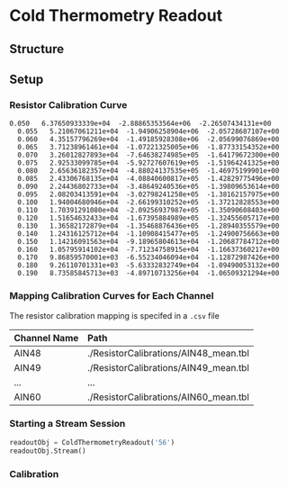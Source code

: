 # Cold Thermometry Readout

## Structure

## Setup

### Resistor Calibration Curve
```
0.050   6.37650933339e+04  -2.88865353564e+06  -2.26507434131e+00
  0.055   5.21067061211e+04  -1.94906258904e+06  -2.05728687107e+00
  0.060   4.35157796269e+04  -1.49185928308e+06  -2.05699076869e+00
  0.065   3.71238961461e+04  -1.07221325005e+06  -1.87733154352e+00
  0.070   3.26012827893e+04  -7.64638274985e+05  -1.64179672300e+00
  0.075   2.92533099785e+04  -5.92727607619e+05  -1.51964241325e+00
  0.080   2.65636182357e+04  -4.88024137535e+05  -1.46975199901e+00
  0.085   2.43306768135e+04  -4.08840600817e+05  -1.42829775496e+00
  0.090   2.24436802733e+04  -3.48649240536e+05  -1.39809653614e+00
  0.095   2.08203413591e+04  -3.02798241258e+05  -1.38162157975e+00
  0.100   1.94004680946e+04  -2.66199310252e+05  -1.37212828553e+00
  0.110   1.70391291080e+04  -2.09256937987e+05  -1.35090608403e+00
  0.120   1.51654632433e+04  -1.67395884989e+05  -1.32455605717e+00
  0.130   1.36582172879e+04  -1.35468876436e+05  -1.28940355579e+00
  0.140   1.24316125712e+04  -1.10908415477e+05  -1.24900756663e+00
  0.150   1.14216091563e+04  -9.18965804613e+04  -1.20687784712e+00
  0.160   1.05795914102e+04  -7.71234758915e+04  -1.16637360217e+00
  0.170   9.86859570001e+03  -6.55234046094e+04  -1.12872987426e+00
  0.180   9.26110701331e+03  -5.63332832749e+04  -1.09490053132e+00
  0.190   8.73585845713e+03  -4.89710713256e+04  -1.06509321294e+00
```
### Mapping Calibration Curves for Each Channel
The resistor calibration mapping is specifed in a `.csv` file 

| Channel Name  | Path |
| :------------ | :----|
| AIN48      | ./ResistorCalibrations/AIN48_mean.tbl |
| AIN49      | ./ResistorCalibrations/AIN49_mean.tbl |
| ...        | ... |
| AIN60      | ./ResistorCalibrations/AIN60_mean.tbl |

### Starting a Stream Session
~~~python
readoutObj = ColdThermometryReadout('56')
readoutObj.Stream()
~~~
### Calibration
